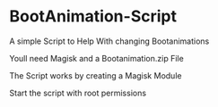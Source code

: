 # BootAnimation-Script
A simple Script to Help With changing Bootanimations

Youll need Magisk and a Bootanimation.zip File

The Script works by creating a Magisk Module

Start the script with root permissions
